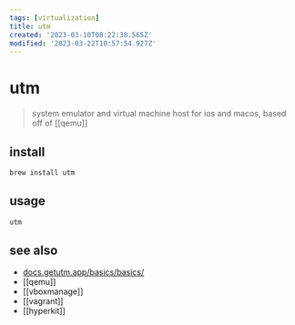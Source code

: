 ```yaml
---
tags: [virtualization]
title: utm
created: '2023-03-10T08:22:38.565Z'
modified: '2023-03-22T10:57:54.927Z'
---
```


# utm

> system emulator and virtual machine host for ios and macos, based off of [[qemu]]

## install

```sh
brew install utm
```

## usage

```sh
utm
```

## see also

- [docs.getutm.app/basics/basics/](https://docs.getutm.app/basics/basics/)
- [[qemu]]
- [[vboxmanage]]
- [[vagrant]]
- [[hyperkit]]
